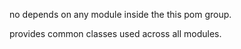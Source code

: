 no depends on any module inside the this pom group.

provides common classes used across all modules.
